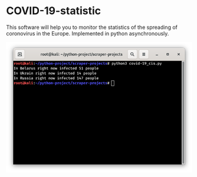 # COVID-19-statistic
This software will help you to monitor the statistics of the spreading of coronovirus in the Europe. Implemented in python asynchronously.


![Screenshot](scrshot.png)
